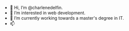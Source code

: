 - 👋 Hi, I’m @charlenedelfin.
- 👀 I’m interested in web development.
- 🌱 I’m currently working towards a master's degree in IT.
- 📫 

<!---
charlenedelfin/charlenedelfin is a ✨ special ✨ repository because its `README.md` (this file) appears on your GitHub profile.
You can click the Preview link to take a look at your changes.
--->
